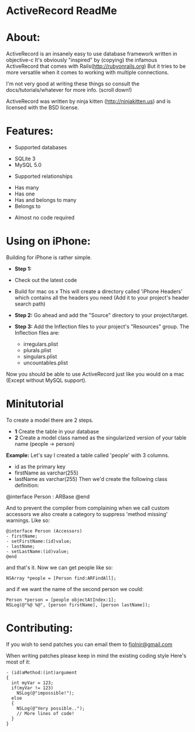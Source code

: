  ActiveRecord ReadMe
=====================

About:
======
ActiveRecord is an insanely easy to use database framework written in objective-c
It's obviously "inspired" by (copying) the infamous ActiveRecord that comes with Rails(http://rubyonrails.org)
But it tries to be more versatile when it comes to working with multiple connections.

I'm not very good at writing these things so consult the docs/tutorials/whatever for more info. (scroll down!)

ActiveRecord was written by ninja kitten (http://ninjakitten.us) and is licensed with the BSD license.

Features:
=========
 * Supported databases
  - SQLite 3
  - MySQL 5.0
 * Supported relationships
  - Has many
  - Has one
  - Has and belongs to many
  - Belongs to
 * Almost no code required

Using on iPhone:
====================
Building for iPhone is rather simple.
* **Step 1:**
 * Check out the latest code
 * Build for mac os x
This will create a directory called 'iPhone Headers' which contains all the headers you need (Add it to your project's header search path)

* **Step 2:**
Go ahead and add the "Source" directory to your project/target.

* **Step 3:**
Add the Inflection files to your project's "Resources" group. The Inflection files are:
	* irregulars.plist
	* plurals.plist
	* singulars.plist
	* uncountables.plist

Now you should be able to use ActiveRecord just like you would on a mac (Except without MySQL support).

Minitutorial
=============
To create a model there are 2 steps.
* **1** Create the table in your database
* **2** Create a model class named as the singularized version of your table name (people -> person)

**Example:**
Let's say I created a table called 'people' with 3 columns.
 - id as the primary key
 - firstName as varchar(255)
 - lastName  as varchar(255)
Then we'd create the following class definition:

@interface Person : ARBase
@end

And to prevent the compiler from complaining when we call custom accessors we also create a category
to suppress 'method missing' warnings. Like so:

	@interface Person (Accessors)
	- firstName;
	- setFirstName:(id)value;
	- lastName;
	- setLastName:(id)value;
	@end

and that's it. Now we can get people like so:

	NSArray *people = [Person find:ARFindAll];

and if we want the name of the second person we could:

	Person *person = [people objectAtIndex:1];
	NSLog(@"%@ %@", [person firstName], [person lastName]);

Contributing:
=============
If you wish to send patches you can email them to fjolnir@gmail.com

When writing patches please keep in mind the existing coding style
Here's most of it:

	- (id)aMethod:(int)argument
	{
	  int myVar = 123;
	  if(myVar != 123)
	    NSLog(@"impossible!");
	  else
	  {
	    NSLog(@"Very possible..");
	    // More lines of code!
	  }
	}